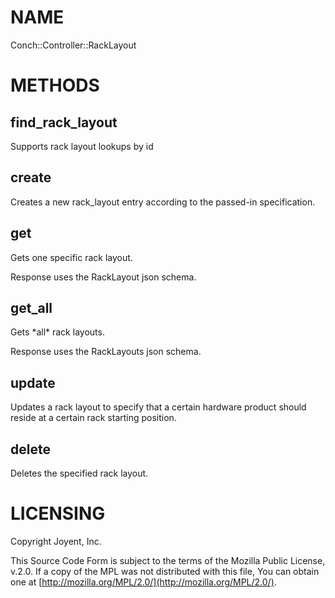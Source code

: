 # NAME

Conch::Controller::RackLayout

# METHODS

## find\_rack\_layout

Supports rack layout lookups by id

## create

Creates a new rack\_layout entry according to the passed-in specification.

## get

Gets one specific rack layout.

Response uses the RackLayout json schema.

## get\_all

Gets \*all\* rack layouts.

Response uses the RackLayouts json schema.

## update

Updates a rack layout to specify that a certain hardware product should reside at a certain
rack starting position.

## delete

Deletes the specified rack layout.

# LICENSING

Copyright Joyent, Inc.

This Source Code Form is subject to the terms of the Mozilla Public License,
v.2.0. If a copy of the MPL was not distributed with this file, You can obtain
one at [http://mozilla.org/MPL/2.0/](http://mozilla.org/MPL/2.0/).

